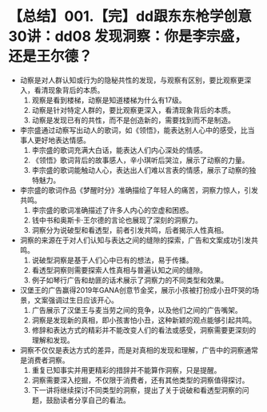 # 【总结】001.【完】dd跟东东枪学创意30讲：dd08 发现洞察：你是李宗盛，还是王尔德？

-   动察是对人群认知或行为的隐秘共性的发现，与观察有区别，要比观察更深入，看清现象背后的本质。
    1.  观察是看到楼梯，动察是知道楼梯为什么有17级。
    2.  动察是针对特定人群的，要比观察更深入，看清现象背后的本质。
    3.  动察是发现已有的共性，而不是创造新的，需要找到而不是制造。
-   李宗盛通过动察写出动人的歌词，如《领悟》，能表达别人心中的感受，比当事人更好地表达情感。
    1.  李宗盛的歌词充满大白话，能表达人们内心深处的情感。
    2.  《领悟》歌词背后的故事感人，辛小琪听后哭泣，展示了动察的力量。
    3.  李宗盛的歌词能触动人心，表达出人们难以言表的情感，展示了动察的独特魅力。
-   李宗盛的歌词作品《梦醒时分》准确描绘了年轻人的痛苦，洞察力惊人，引发共鸣。
    1.  李宗盛的歌词准确描述了许多人内心的空虚和困惑。
    2.  钱中书和奥斯卡·王尔德的言论也展现了深刻的洞察力。
    3.  洞察分为说破型和看透型，前者引发共鸣，后者揭示人性真相。
-   洞察的来源在于对人们认知与表达之间的缝隙的探索，广告和文案成功引发共鸣。
    1.  说破型洞察是基于人们心中已有的想法，易于传播。
    2.  看透型洞察则需要探索人性真相与普遍认知之间的缝隙。
    3.  例子如琴行广告和劫匪的话术展示了洞察力的不同类型和效果。
-   汉堡王的广告赢得2019年GANA创意节金奖，展示小孩被打扮成小丑吓哭的场景，文案强调过生日应该开心。
    1.  广告展示了汉堡王与麦当劳之间的竞争，以及他们之间的广告嘴架。
    2.  洞察是发现新的真相，即小孩害怕小丑，这种新颖的观点能够引起共鸣。
    3.  修辞和表达方式的精彩并不能改变人们的看法或感受，洞察需要更深刻的理解和发现。
-   洞察不仅仅是表达方式的差异，而是对真相的发现和理解，广告中的洞察通常是消费者洞察。
    1.  重复已知事实并用更精彩的措辞并不能算作洞察，只是提醒。
    2.  洞察需要深入挖掘，不仅限于消费者，还有其他类型的洞察值得探讨。
    3.  下一讲将继续探讨不同类型的洞察，提出了关于说破和看透型洞察的问题，鼓励读者分享自己的看法。